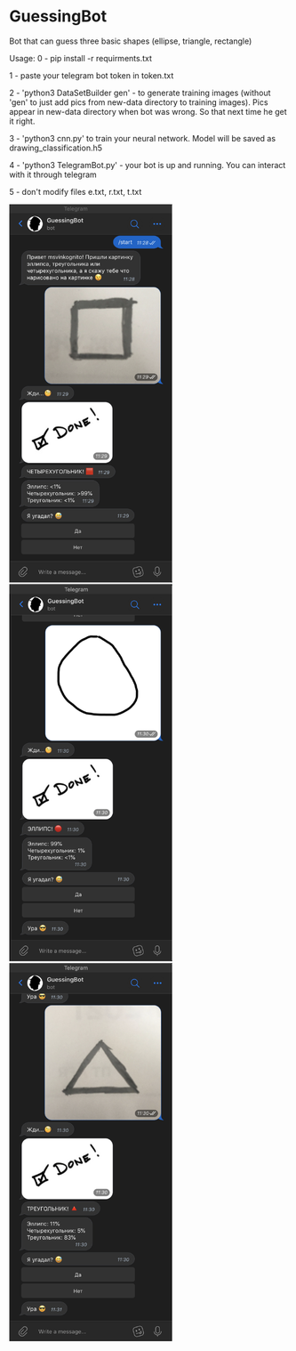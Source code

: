 # GuessingBot
Bot that can guess three basic shapes (ellipse, triangle, rectangle)

Usage:
0 - pip install -r requirments.txt

1 - paste your telegram bot token in token.txt

2 - 'python3 DataSetBuilder gen' - to generate training images (without 'gen' to just add pics from new-data directory to training images).
Pics appear in new-data directory when bot was wrong. So that next time he get it right.

3 - 'python3 cnn.py' to train your neural network. Model will be saved as drawing_classification.h5

4 - 'python3 TelegramBot.py' - your bot is up and running. You can interact with it through telegram

5 - don't modify files e.txt, r.txt, t.txt

<img width="293" alt="Screenshot" src="demo_r.png">
<img width="293" alt="Screenshot" src="demo_e.png">
<img width="293" alt="Screenshot" src="demo_t.png">